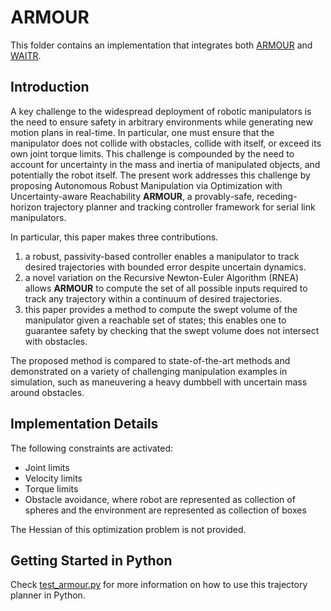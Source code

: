 # ARMOUR
This folder contains an implementation that integrates both [ARMOUR](https://roahmlab.github.io/armour/) and [WAITR](https://roahmlab.github.io/waitr-dev/).

## Introduction

A key challenge to the widespread deployment of robotic manipulators is the need to ensure safety in arbitrary environments while generating new motion plans in real-time. 
In particular, one must ensure that the manipulator does not collide with obstacles, collide with itself, or exceed its own joint torque limits. 
This challenge is compounded by the need to account for uncertainty in the mass and inertia of manipulated objects, and potentially the robot itself. 
The present work addresses this challenge by proposing Autonomous Robust Manipulation via Optimization with Uncertainty-aware Reachability **ARMOUR**, a provably-safe, receding-horizon trajectory planner and tracking controller framework for serial link manipulators. 

In particular, this paper makes three contributions. 
1. a robust, passivity-based controller enables a manipulator to track desired trajectories with bounded error despite uncertain dynamics. 
2. a novel variation on the Recursive Newton-Euler Algorithm (RNEA) allows **ARMOUR** to compute the set of all possible inputs required to track any trajectory within a continuum of desired trajectories. 
3. this paper provides a method to compute the swept volume of the manipulator given a reachable set of states; this enables one to guarantee safety by checking that the swept volume does not intersect with obstacles. 

The proposed method is compared to state-of-the-art methods and demonstrated on a variety of challenging manipulation examples in simulation, such as maneuvering a heavy dumbbell with uncertain mass around obstacles.

## Implementation Details

The following constraints are activated:
- Joint limits
- Velocity limits
- Torque limits
- Obstacle avoidance, where robot are represented as collection of spheres and the environment are represented as collection of boxes

The Hessian of this optimization problem is not provided.

## Getting Started in Python

Check [test_armour.py](../python/test_armour.py) for more information on how to use this trajectory planner in Python.
